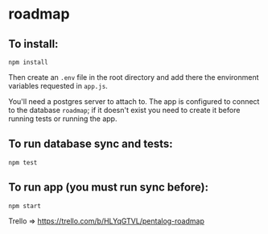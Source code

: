 # roadmap

## To install:
`npm install`

Then create an `.env` file in the root directory and add there the environment variables requested in `app.js`.

You'll need a postgres server to attach to. The app is configured to connect to the database `roadmap`; if it doesn't exist you need to create it before running tests or running the app.


## To run database sync and tests:
`npm test`

## To run app (you must run sync before):
`npm start`

Trello => https://trello.com/b/HLYqGTVL/pentalog-roadmap